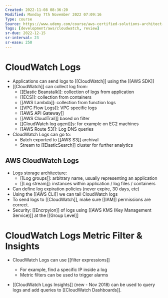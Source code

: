 ```yaml
---
Created: 2022-11-08 08:36:20
Modified: Monday 7th November 2022 07:09:16
Type: course
Source: https://www.udemy.com/course/aws-certified-solutions-architect-associate-saa-c01/?xref=E0Aed11STH4LPUQvCz0GJFABTmM=
Tags: [development/aws/cloudwatch, review]
sr-due: 2022-12-15
sr-interval: 23
sr-ease: 250
---
```


# CloudWatch Logs

- Applications can send logs to [[CloudWatch]] using the [[AWS SDK]]
- [[CloudWatch]] can collect log from:
    - [[Elastic Beanstalk]]: collection of logs from application
    - [[ECS]]: collection from containers
    - [[AWS Lambda]]: collection from function logs
    - [[VPC Flow Logs]]: VPC specific logs
    - [[AWS API Gateway]]
    - [[AWS CloudTrail]] based on filter
    - [[CloudWatch log agent]]s: for example on EC2 machines
    - [[AWS Route 53]]: Log DNS queries
- CloudWatch Logs can go to:
    - Batch exported to [[AWS S3]] archival
    - Stream to [[ElasticSearch]] cluster for further analytics

## AWS CloudWatch Logs

- Logs storage architecture:
    - [[Log groups]]: arbitrary name, usually representing an application
    - [[Log stream]]: instances within application / log files / containers
- Can define log expiration policies (never expire, 30 days, etc)
- Using the [[AWS CLI]] we can tail CloudWatch logs
- To send logs to [[CloudWatch]], make sure [[IAM]] permissions are correct.
- Security: [[Encrpyion]] of logs using [[AWS KMS (Key Management Service)]] at the [[Group Level]]

# CloudWatch Logs Metric Filter & Insights

- CloudWatch Logs can use [[filter expressions]]
    - For example, find a specific IP inside a log
    - Metric filters can be used to trigger alarms

- [[CloudWatch Logs Insights]] (new - Nov 2018) can be used to query logs and add queries to [[CloudWatch Dashboards]].
